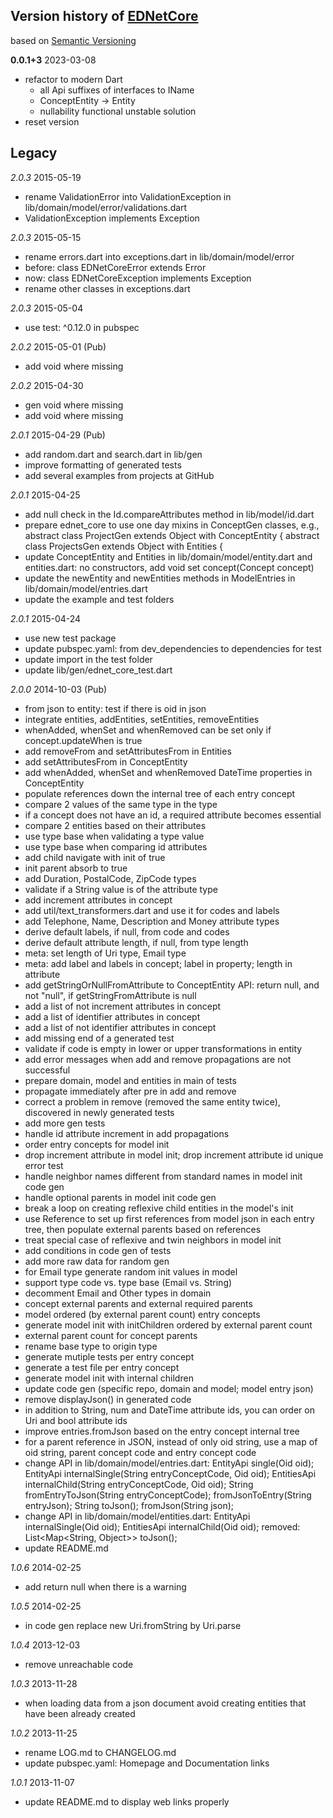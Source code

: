 ## Version history of [EDNetCore](https://github.com/ednet-dev/cms/packages/core)

based on [Semantic Versioning](http://semver.org/)

**0.0.1+3** 2023-03-08
+ refactor to modern Dart
  + all Api suffixes of interfaces to IName
  + ConceptEntity -> Entity
  + nullability functional unstable solution
+ reset version

## Legacy

*2.0.3* 2015-05-19

+ rename ValidationError into ValidationException in lib/domain/model/error/validations.dart
+ ValidationException implements Exception

*2.0.3* 2015-05-15

+ rename errors.dart into exceptions.dart in lib/domain/model/error
+ before: class EDNetCoreError extends Error
+ now: class EDNetCoreException implements Exception
+ rename other classes in exceptions.dart

*2.0.3* 2015-05-04

+ use test: ^0.12.0 in pubspec

*2.0.2* 2015-05-01 (Pub)

+ add void where missing

*2.0.2* 2015-04-30

+ gen void where missing
+ add void where missing

*2.0.1* 2015-04-29 (Pub)

+ add random.dart and search.dart in lib/gen
+ improve formatting of generated tests
+ add several examples from projects at GitHub

*2.0.1* 2015-04-25

+ add null check in the Id.compareAttributes method in lib/model/id.dart
+ prepare ednet_core to use one day mixins in ConceptGen classes, e.g.,
  abstract class ProjectGen extends Object with ConceptEntity<Project> {
  abstract class ProjectsGen extends Object with Entities<Project> {
+ update ConceptEntity and Entities in lib/domain/model/entity.dart and entities.dart:
  no constructors, add void set concept(Concept concept)
+ update the newEntity and newEntities methods in ModelEntries in lib/domain/model/entries.dart
+ update the example and test folders

*2.0.1* 2015-04-24

+ use new test package
+ update pubspec.yaml: from dev_dependencies to dependencies for test
+ update import in the test folder
+ update lib/gen/ednet_core_test.dart

*2.0.0* 2014-10-03 (Pub)

+ from json to entity: test if there is oid in json
+ integrate entities, addEntities, setEntities, removeEntities
+ whenAdded, whenSet and whenRemoved can be set only if concept.updateWhen is true
+ add removeFrom and setAttributesFrom in Entities
+ add setAttributesFrom in ConceptEntity
+ add whenAdded, whenSet and whenRemoved DateTime properties in ConceptEntity
+ populate references down the internal tree of each entry concept
+ compare 2 values of the same type in the type
+ if a concept does not have an id, a required attribute becomes essential
+ compare 2 entities based on their attributes
+ use type base when validating a type value
+ use type base when comparing id attributes
+ add child navigate with init of true
+ init parent absorb to true
+ add Duration, PostalCode, ZipCode types
+ validate if a String value is of the attribute type
+ add increment attributes in concept
+ add util/text_transformers.dart and use it for codes and labels
+ add Telephone, Name, Description and Money attribute types
+ derive default labels, if null, from code and codes
+ derive default attribute length, if null, from type length
+ meta: set length of Uri type, Email type
+ meta: add label and labels in concept; label in property; length in attribute
+ add getStringOrNullFromAttribute to ConceptEntity API:
  return null, and not "null", if getStringFromAttribute is null
+ add a list of not increment attributes in concept
+ add a list of identifier attributes in concept
+ add a list of not identifier attributes in concept
+ add missing end of a generated test
+ validate if code is empty in lower or upper transformations in entity
+ add error messages when add and remove propagations are not successful
+ prepare domain, model and entities in main of tests
+ propagate immediately after pre in add and remove
+ correct a problem in remove (removed the same entity twice),
  discovered in newly generated tests
+ add more gen tests
+ handle id attribute increment in add propagations
+ order entry concepts for model init
+ drop increment attribute in model init;
  drop increment attribute id unique error test
+ handle neighbor names different from standard names in model init code gen
+ handle optional parents in model init code gen
+ break a loop on creating reflexive child entities in the model's init
+ use Reference to set up first references from model json in each entry tree,
  then populate external parents based on references
+ treat special case of reflexive and twin neighbors in model init
+ add conditions in code gen of tests
+ add more raw data for random gen
+ for Email type generate random init values in model
+ support type code vs. type base (Email vs. String)
+ decomment Email and Other types in domain
+ concept external parents and external required parents
+ model ordered (by external parent count) entry concepts
+ generate model init with initChildren ordered by external parent count
+ external parent count for concept parents
+ rename base type to origin type
+ generate mutiple tests per entry concept
+ generate a test file per entry concept
+ generate model init with internal children
+ update code gen (specific repo, domain and model; model entry json)
+ remove displayJson() in generated code
+ in addition to String, num and DateTime attribute ids,
  you can order on Uri and bool attribute ids
+ improve entries.fromJson based on the entry concept internal tree
+ for a parent reference in JSON, instead of only oid string,
  use a map of oid  string, parent concept code and entry concept code
+ change API in lib/domain/model/entries.dart:
  EntityApi single(Oid oid);
  EntityApi internalSingle(String entryConceptCode, Oid oid);
  EntitiesApi internalChild(String entryConceptCode, Oid oid);
  String fromEntryToJson(String entryConceptCode);
  fromJsonToEntry(String entryJson);
  String toJson();
  fromJson(String json);
+ change API in lib/domain/model/entities.dart:
  EntityApi internalSingle(Oid oid);
  EntitiesApi internalChild(Oid oid);
  removed: List<Map<String, Object>> toJson();
+ update README.md

*1.0.6* 2014-02-25

+ add return null when there is a warning

*1.0.5* 2014-02-25

+ in code gen replace new Uri.fromString by Uri.parse

*1.0.4* 2013-12-03

+ remove unreachable code

*1.0.3* 2013-11-28

+ when loading data from a json document avoid creating entities that have been already created

*1.0.2* 2013-11-25

+ rename LOG.md to CHANGELOG.md
+ update pubspec.yaml: Homepage and Documentation links

*1.0.1* 2013-11-07

+ update README.md to display web links properly
